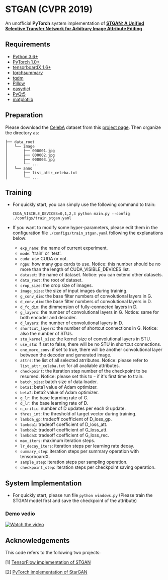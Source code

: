 # STGAN (CVPR 2019)

An unofficial **PyTorch**  system implementation of [**STGAN: A Unified Selective Transfer Network for Arbitrary Image Attribute Editing**](https://arxiv.org/abs/1904.09709) . 

## Requirements
- [Python 3.6+](https://www.python.org)
- [PyTorch 1.0+](https://pytorch.org)
- [tensorboardX 1.6+](https://github.com/lanpa/tensorboardX)
- [torchsummary](https://github.com/sksq96/pytorch-summary)
- [tqdm](https://github.com/tqdm/tqdm)
- [Pillow](https://github.com/python-pillow/Pillow)
- [easydict](https://github.com/makinacorpus/easydict)
- [PyQt5](https://pypi.org/project/PyQt5/)
- [matplotlib](https://matplotlib.org/)

## Preparation

Please download the [CelebA](http://openaccess.thecvf.com/content_iccv_2015/papers/Liu_Deep_Learning_Face_ICCV_2015_paper.pdf) dataset from this [project page](http://mmlab.ie.cuhk.edu.hk/projects/CelebA.html). Then organize the directory as:

```
├── data_root
│   └── image
│       ├── 000001.jpg
│       ├── 000002.jpg
│       ├── 000003.jpg
│       └── ...
│   └── anno
│       ├── list_attr_celeba.txt
│       └── ...
```

## Training

- For quickly start, you can simply use the following command to train:

  ```console
  CUDA_VISIBLE_DEVICES=0,1,2,3 python main.py --config ./configs/train_stgan.yaml
  ```

- If you want to modify some hyper-parameters, please edit them in the configuration file `./configs/train_stgan.yaml` following the explanations below:
  - `exp_name`: the name of current experiment.
  - `mode`: 'train' or 'test'.
  - `cuda`: use CUDA or not.
  - `ngpu`: how many gpu cards to use. Notice: this number should be no more than the length of CUDA_VISIBLE_DEVICES list.
  - `dataset`: the name of dataset. Notice: you can extend other datasets.
  - `data_root`: the root of dataset.
  - `crop_size`: the crop size of images.
  - `image_size`: the size of input images during training.
  - `g_conv_dim`: the base filter numbers of convolutional layers in G.
  - `d_conv_dim`: the base filter numbers of convolutional layers in D.
  - `d_fc_dim`: the dimmension of fully-connected layers in D.
  - `g_layers`: the number of convolutional layers in G. Notice: same for both encoder and decoder.
  - `d_layers`: the number of convolutional layers in D.
  - `shortcut_layers`: the number of shortcut connections in G. Notice: also the number of STUs.
  - `stu_kernel_size`: the kernel size of convolutional layers in STU.
  - `use_stu`: if set to false, there will be no STU in shortcut connections.
  - `one_more_conv`: if set to true, there will be another convolutional layer between the decoder and generated image.
  - `attrs`: the list of all selected atrributes. Notice: please refer to `list_attr_celeba.txt` for all avaliable attributes.
  - `checkpoint`: the iteration step number of the checkpoint to be resumed. Notice: please set this to `~` if it's first time to train.
  - `batch_size`: batch size of data loader.
  - `beta1`: beta1 value of Adam optimizer.
  - `beta2`: beta2 value of Adam optimizer.
  - `g_lr`: the base learning rate of G.
  - `d_lr`: the base learning rate of D.
  - `n_critic`: number of D updates per each G update.
  - `thres_int`: the threshold of target vector during training.
  - `lambda_gp`: tradeoff coefficient of D_loss_gp.
  - `lambda1`: tradeoff coefficient of D_loss_att.
  - `lambda2`: tradeoff coefficient of G_loss_att.
  - `lambda3`: tradeoff coefficient of G_loss_rec.
  - `max_iters`: maximum iteration steps.
  - `lr_decay_iters`: iteration steps per learning rate decay.
  - `summary_step`: iteration steps per summary operation with tensorboardX.
  - `sample_step`: iteration steps per sampling operation.
  - `checkpoint_step`: iteration steps per checkpoint saving operation.
  
## System Implementation

- For quickly start, please run file `python windows.py`
  (Please train the STGAN model first and save the checkpoint of the attribute)

### Demo vedio

[![Watch the video](https://user-images.githubusercontent.com/83267883/201977102-c09faac9-9057-4ade-9468-241e813d6716.png)](https://youtu.be/dn3rsUOzlUg)


## Acknowledgements

This code refers to the following two projects:

[1] [TensorFlow implementation of STGAN](https://github.com/csmliu/STGAN) 

[2] [PyTorch implementation of StarGAN](https://github.com/yunjey/stargan)
